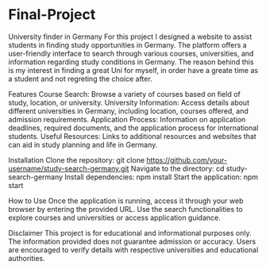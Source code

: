 # Final-Project

University finder in Germany
For this project I designed a website to assist students in finding study opportunities in Germany. The platform offers a user-friendly interface to search through various courses, universities, and information regarding study conditions in Germany.
The reason behind this is my interest in finding a great Uni for myself, in order have a greate time as a student and not regreting the choice after. 

Features
Course Search: Browse a variety of courses based on field of study, location, or university.
University Information: Access details about different universities in Germany, including location, courses offered, and admission requirements.
Application Process: Information on application deadlines, required documents, and the application process for international students.
Useful Resources: Links to additional resources and websites that can aid in study planning and life in Germany.

Installation
Clone the repository: git clone https://github.com/your-username/study-search-germany.git
Navigate to the directory: cd study-search-germany
Install dependencies: npm install
Start the application: npm start

How to Use
Once the application is running, access it through your web browser by entering the provided URL. Use the search functionalities to explore courses and universities or access application guidance.

Disclaimer
This project is for educational and informational purposes only. The information provided does not guarantee admission or accuracy. Users are encouraged to verify details with respective universities and educational authorities.

